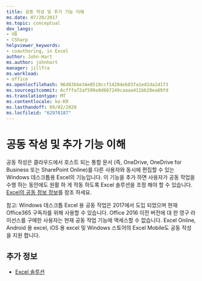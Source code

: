 ```yaml
---
title: 공동 작성 및 추가 기능 이해
ms.date: 07/20/2017
ms.topic: conceptual
dev_langs:
- VB
- CSharp
helpviewer_keywords:
- coauthoring, in Excel
author: John-Hart
ms.author: johnhart
manager: jillfra
ms.workload:
- office
ms.openlocfilehash: 96d83bbe34e0510ccf14204eb83fa1ed2da2d173
ms.sourcegitcommit: 6cfffa72af599a9d667249caaaa411bb28ea69fd
ms.translationtype: MT
ms.contentlocale: ko-KR
ms.lasthandoff: 09/02/2020
ms.locfileid: "62978187"
---
```

# <a name="understand-coauthoring-and-add-ins"></a>공동 작성 및 추가 기능 이해

공동 작성은 클라우드에서 호스트 되는 통합 문서 (즉, OneDrive, OneDrive for Business 또는 SharePoint Online)를 다른 사용자와 동시에 편집할 수 있는 Windows 데스크톱용 Excel의 기능입니다. 이 기능을 추가 하면 사용자가 공동 작업을 수행 하는 동안에도 원활 하 게 작동 하도록 Excel 솔루션을 조정 해야 할 수 있습니다. [Excel의 공동 정보 정보](/office/vba/excel/concepts/about-coauthoring-in-excel)를 참조 하세요.

참고: Windows 데스크톱 Excel 용 공동 작업은 2017에서 도입 되었으며 현재 Office365 구독자를 위해 사용할 수 있습니다. Office 2016 이전 버전에 대 한 영구 라이선스를 구매한 사용자는 현재 공동 작업 기능에 액세스할 수 없습니다. Excel Online, Android 용 excel, iOS 용 excel 및 Windows 스토어의 Excel Mobile도 공동 작성을 지원 합니다.

## <a name="see-also"></a>추가 정보
- [Excel 솔루션](./excel-solutions.md)
